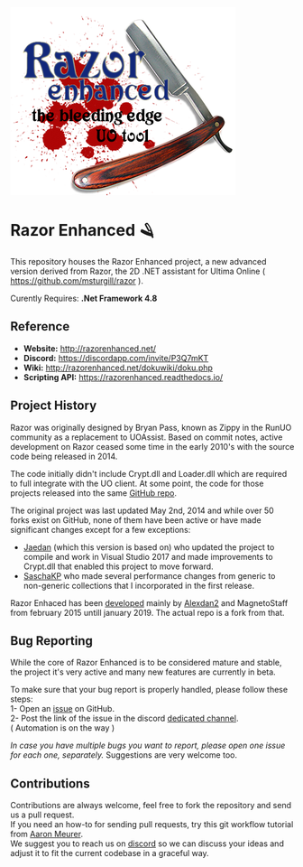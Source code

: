 ![drawing](dokuwiki/media/razor-enhanced-splash.png)

# Razor Enhanced 🪒

This repository houses the Razor Enhanced project, a new advanced version derived from Razor, the 2D .NET assistant for Ultima Online ( https://github.com/msturgill/razor ).  

Curently Requires: **.Net Framework 4.8**

## Reference

- **Website:**  http://razorenhanced.net/
- **Discord:** https://discordapp.com/invite/P3Q7mKT
- **Wiki:** http://razorenhanced.net/dokuwiki/doku.php
- **Scripting API:** https://razorenhanced.readthedocs.io/

## Project History

Razor was originally designed by Bryan Pass, known as Zippy in the RunUO community as a replacement to UOAssist. Based on commit notes, active development on Razor ceased some time in the early 2010's with the source code being released in 2014.

The code initially didn't include Crypt.dll and Loader.dll which are required to full integrate with the UO client. At some point, the code for those projects released into the same [GitHub repo](https://github.com/msturgill/razor).

The original project was last updated May 2nd, 2014 and while over 50 forks exist on GitHub, none of them have been active or have made significant changes except for a few exceptions:

* [Jaedan](https://github.com/jaedan) (which this version is based on) who updated the project to compile and work in Visual Studio 2017 and made improvements to Crypt.dll that enabled this project to move forward.
* [SaschaKP](https://github.com/SaschaKP) who made several performance changes from generic to non-generic collections that I incorporated in the first release.

Razor Enhaced has been [developed](https://bitbucket.org/RazorFork/razor-enhanced/) mainly by [Alexdan2](https://github.com/alexdan) and MagnetoStaff from february 2015 untill january 2019. The actual repo is a fork from that.

## Bug Reporting

While the core of Razor Enhanced is to be considered mature and stable, the project it's very active and many new features are currently in beta.

To make sure that your bug report is properly handled, please follow these steps:\
1- Open an [issue](https://github.com/ultimarazorenhanced/RazorEnhanced/issues/new) on GitHub.\
2- Post the link of the issue in the discord [dedicated channel](https://discord.gg/eUrRpC2w5Y).\
   ( Automation is on the way )     

_In case you have multiple bugs you want to report, please open one issue for each one, separately._
Suggestions are very welcome too.

## Contributions

Contributions are always welcome, feel free to fork the repository and send us a pull request.\
If you need an how-to for sending pull requests, try this git workflow tutorial from [Aaron Meurer](https://github.com/asmeurer/git-workflow).\
We suggest you to reach us on [discord](https://discordapp.com/invite/P3Q7mKT) so we can discuss your ideas and adjust it to fit the current codebase in a graceful way.



